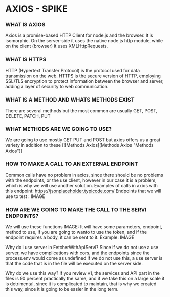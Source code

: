 # **AXIOS - SPIKE**

### WHAT IS AXIOS

Axios is a promise-based HTTP Client for node.js and the browser. It is isomorphic. On the server-side it uses the native node.js http module, while on the client (browser) it uses XMLHttpRequests.

### WHAT IS HTTPS

HTTP (Hypertext Transfer Protocol) is the protocol used for data transmission on the web. HTTPS is the secure version of HTTP, employing SSL/TLS encryption to protect information between the browser and server, adding a layer of security to web communication.

### WHAT IS A METHOD AND WHATS METHODS EXIST

There are several methods but the most common are usually GET, POST, DELETE, PATCH, PUT

### WHAT METHODS ARE WE GOING TO USE?

We are going to use mostly GET PUT and POST but axios offers us a great variety in addition to these
[![Methods Axios](Methods Axios "Methods Axios")]

### HOW TO MAKE A CALL TO AN EXTERNAL ENDPOINT

Common calls have no problem in axios, since there should be no problems with the endpoints, or the use client, however in our case it is a problem, which is why we will use another solution.
Examples of calls in axios with this endpoint: https://jsonplaceholder.typicode.com/
Endpoints that we will use to test : IMAGE

### HOW ARE WE GOING TO MAKE THE CALL TO THE SERVI ENDPOINTS?

We will use these functions IMAGE:
It will have some parameters, endpoint, method to use, if you are going to wanto to use the token, and if the endpoint requires a body, it can be sent to it.
Example: IMAGE

Why do i use server in FetcherWithApiServi? Since if we do not use a use server, we have complications with cors, and the endpoints since the process.env would come as undefined if we do not use this, a use server is that the code that is in the file will be executed on the server side.

Why do we use this way? If you review v1, the services and API part in the files is 90 percent practically the same, and if we take this on a large scale it is detrimental, since it is complicated to maintain, that is why we created this way, since it is going to be easier in the long term.
